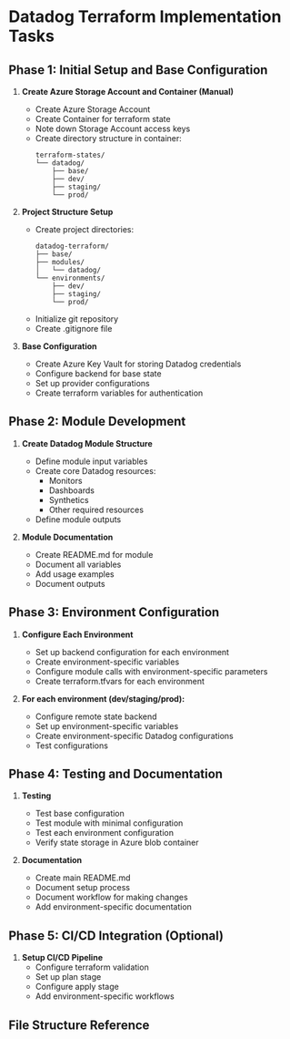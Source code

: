 # Datadog Terraform Implementation Tasks

## Phase 1: Initial Setup and Base Configuration

1. **Create Azure Storage Account and Container (Manual)**
   - Create Azure Storage Account
   - Create Container for terraform state
   - Note down Storage Account access keys
   - Create directory structure in container:
     ```
     terraform-states/
     └── datadog/
         ├── base/
         ├── dev/
         ├── staging/
         └── prod/
     ```

2. **Project Structure Setup**
   - Create project directories:
     ```
     datadog-terraform/
     ├── base/
     ├── modules/
     │   └── datadog/
     └── environments/
         ├── dev/
         ├── staging/
         └── prod/
     ```
   - Initialize git repository
   - Create .gitignore file

3. **Base Configuration**
   - Create Azure Key Vault for storing Datadog credentials
   - Configure backend for base state
   - Set up provider configurations
   - Create terraform variables for authentication

## Phase 2: Module Development

1. **Create Datadog Module Structure**
   - Define module input variables
   - Create core Datadog resources:
     - Monitors
     - Dashboards
     - Synthetics
     - Other required resources
   - Define module outputs

2. **Module Documentation**
   - Create README.md for module
   - Document all variables
   - Add usage examples
   - Document outputs

## Phase 3: Environment Configuration

1. **Configure Each Environment**
   - Set up backend configuration for each environment
   - Create environment-specific variables
   - Configure module calls with environment-specific parameters
   - Create terraform.tfvars for each environment

2. **For each environment (dev/staging/prod):**
   - Configure remote state backend
   - Set up environment-specific variables
   - Create environment-specific Datadog configurations
   - Test configurations

## Phase 4: Testing and Documentation

1. **Testing**
   - Test base configuration
   - Test module with minimal configuration
   - Test each environment configuration
   - Verify state storage in Azure blob container

2. **Documentation**
   - Create main README.md
   - Document setup process
   - Document workflow for making changes
   - Add environment-specific documentation

## Phase 5: CI/CD Integration (Optional)

1. **Setup CI/CD Pipeline**
   - Configure terraform validation
   - Set up plan stage
   - Configure apply stage
   - Add environment-specific workflows

## File Structure Reference 